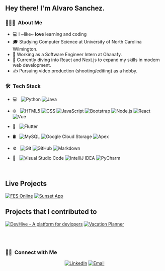 

<h2> Hey there! I'm Alvaro Sanchez.</h2>

<h3> 👨🏻‍💻 &nbsp;About Me </h3>

- 💻 I ~like~ **love** learning and coding
- 🎓  Studying Computer Science at University of North Carolina Wilmington.
- 💼 Working as a Software Engineer Intern at Ohanafy.
- 🌱 Currently diving into React and Next.js to expand my skills in modern web development.
- ✍️ Pursuing video production (shooting/editing) as a hobby.


<h3> 🛠 &nbsp;Tech Stack</h3>

- 💻 &nbsp;
  ![Python](https://img.shields.io/badge/-Python-333333?style=flat&logo=python)
  ![Java](https://img.shields.io/badge/-Java-333333?style=flat&logo=Java&logoColor=007396)
- 🌐 &nbsp;
  ![HTML5](https://img.shields.io/badge/-HTML5-333333?style=flat&logo=HTML5)
  ![CSS](https://img.shields.io/badge/-CSS-333333?style=flat&logo=CSS3&logoColor=1572B6)
  ![JavaScript](https://img.shields.io/badge/-JavaScript-333333?style=flat&logo=javascript)
  ![Bootstrap](https://img.shields.io/badge/-Bootstrap-333333?style=flat&logo=bootstrap&logoColor=563D7C)
  ![Node.js](https://img.shields.io/badge/-Node.js-333333?style=flat&logo=node.js)
  ![React](https://img.shields.io/badge/-React-333333?style=flat&logo=react)
  ![Vue](https://img.shields.io/badge/-Vue.js-333333?style=flat&logo=vue.js&logoColor=4FC08D)

- 📱 &nbsp;
  ![Flutter](https://img.shields.io/badge/-Flutter-333333?style=flat&logo=flutter&logoColor=02569B)
- 🛢 &nbsp;
  ![MySQL](https://img.shields.io/badge/-MySQL-333333?style=flat&logo=mysql)
  ![Google Cloud Storage](https://img.shields.io/badge/-Google%20Cloud%20Storage-333333?style=flat&logo=google-cloud&logoColor=white)
  ![Apex](https://img.shields.io/badge/-Apex-333333?style=flat&logo=salesforce&logoColor=white)
- ⚙️ &nbsp;
  ![Git](https://img.shields.io/badge/-Git-333333?style=flat&logo=git)
  ![GitHub](https://img.shields.io/badge/-GitHub-333333?style=flat&logo=github)
  ![Markdown](https://img.shields.io/badge/-Markdown-333333?style=flat&logo=markdown)
- 🔧 &nbsp;
    ![Visual Studio Code](https://img.shields.io/badge/-Visual%20Studio%20Code-333333?style=flat&logo=visual-studio-code&logoColor=007ACC)
  ![IntelliJ IDEA](https://img.shields.io/badge/-IntelliJ%20IDEA-333333?style=flat&logo=intellij-idea&logoColor=white)
  ![PyCharm](https://img.shields.io/badge/-PyCharm-333333?style=flat&logo=pycharm&logoColor=white)

<br/>

## Live Projects

[![FES Online](https://img.shields.io/badge/-FES%20Online-444444?style=flat&logo=github)](https://github.com/justsanchez/FESonline/)
[![Sunset App](https://img.shields.io/badge/-Sunset%20App-444444?style=flat&logo=github)](https://github.com/justsanchez/sunsetApp)



## Projects that I contributed to

[![DevHive - A platform for devlopers](https://img.shields.io/badge/-DevHive-444444?style=flat&logo=github)](https://github.com/Johnathan-Friend/DevHive)
[![Vacation Planner](https://img.shields.io/badge/-Vacation%20Planner-444444?style=flat&logo=github)](https://github.com/Johnathan-Friend/Vacation_Planner)

<br/>
<br/>

<h3> 🤝🏻 &nbsp;Connect with Me </h3>

<p align="center">
<a href="https://www.linkedin.com/in/sanchez9261/"><img alt="LinkedIn" src="https://img.shields.io/badge/LinkedIn-Alvaro%20Sanchez%20-blue?style=flat-square&logo=linkedin"></a>
<a href="mailto:alvarosanchez9261@gmail.com"><img alt="Email" src="https://img.shields.io/badge/Email-alvarosanchez9261@gmail.com-blue?style=flat-square&logo=gmail"></a>
</p>
